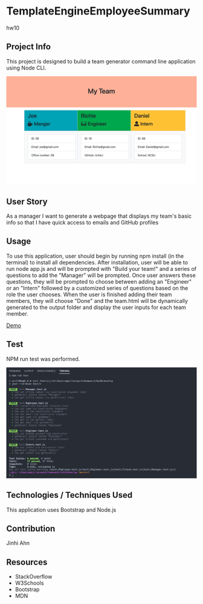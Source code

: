 # TemplateEngineEmployeeSummary
hw10

## Project Info 

This project is designed to build a team generator command line application using Node CLI. 

![Screenshot](TeamHTML.png) 

## User Story

As a manager
I want to generate a webpage that displays my team's basic info
so that I have quick access to emails and GitHub profiles

## Usage 

To use this application, user should begin by running npm install (in the terminal) to install all dependencies.
After installation, user will be able to run node app.js and will be prompted with "Build your team!" and a series of questions to add the "Manager" will be prompted. Once user answers these questions, they will be prompted to choose between adding an "Engineer" or an "Intern" followed by a customized series of questions based on the role the user chooses. When the user is finished adding their team members, they will choose "Done" and the team.html will be dynamically generated to the output folder and display the user inputs for each team member. 

[Demo](EmployeeSummaryDemo.gif)

## Test

NPM run test was performed. 

![Screenshot](npmtest.png)

## Technologies / Techniques Used

This application uses Bootstrap and Node.js

## Contribution
Jinhi Ahn 

## Resources
* StackOverflow
* W3Schools
* Bootstrap
* MDN
